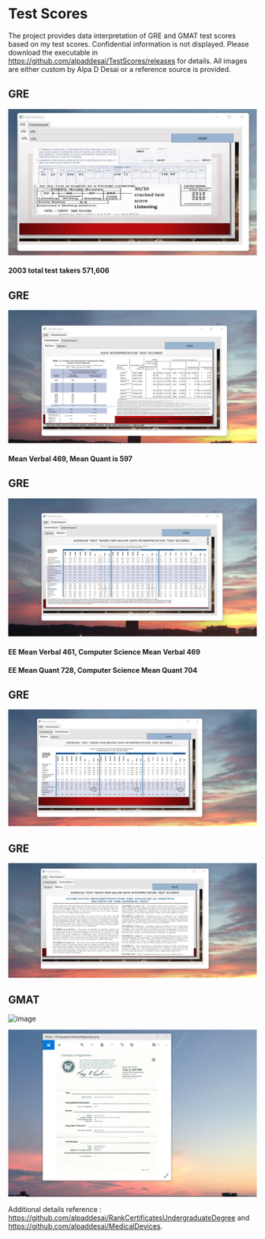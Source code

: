 # Test Scores

The project provides data interpretation of GRE and GMAT test scores based on my test scores. Confidential information is not displayed. Please download the executable in https://github.com/alpaddesai/TestScores/releases for details. All images are either custom by Alpa D Desai or a reference source is provided.

## GRE
![image](GRE_Exam.jpg)

#### 2003 total test takers 571,606

## GRE
![image](GREV.jpg)
 #### Mean Verbal 469, Mean Quant is 597

## GRE
![image](GREVI.jpg)
#### EE Mean Verbal 461, Computer Science Mean Verbal 469
#### EE Mean Quant 728, Computer Science Mean Quant 704

## GRE
![image](GREVII.jpg)

## GRE
![image](GREVIII.jpg)

## GMAT
![image](GMATimageII.jpg)

![image](USCopyrightCertificate.png)

Additional details reference :  https://github.com/alpaddesai/RankCertificatesUndergraduateDegree and https://github.com/alpaddesai/MedicalDevices.
